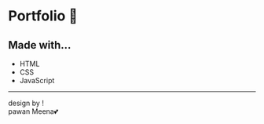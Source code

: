 # Portfolio :wine_glass:

## Made with...

-   HTML
-   CSS
-   JavaScript

---

design by !  
pawan Meena:two_hearts:

